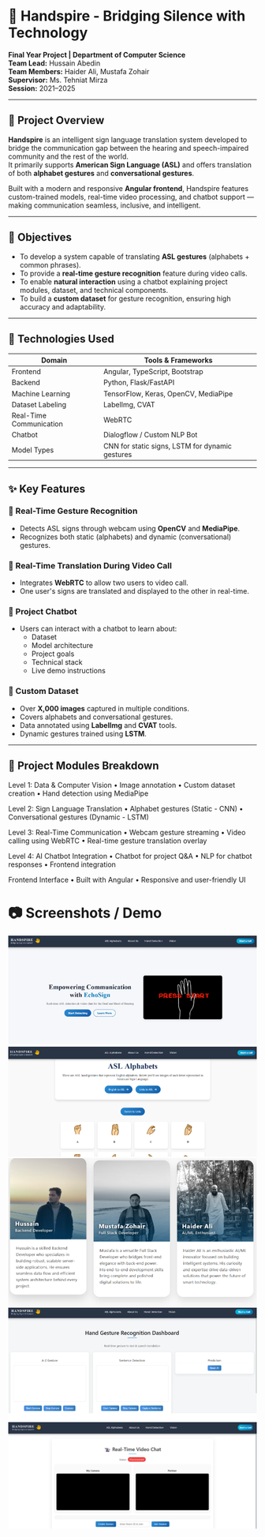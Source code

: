 # 🤟 Handspire - Bridging Silence with Technology  
**Final Year Project | Department of Computer Science**  
**Team Lead:** Hussain Abedin  
**Team Members:** Haider Ali, Mustafa Zohair  
**Supervisor:** Ms. Tehniat Mirza  
**Session:** 2021–2025  

---

## 📘 Project Overview

**Handspire** is an intelligent sign language translation system developed to bridge the communication gap between the hearing and speech-impaired community and the rest of the world.  
It primarily supports **American Sign Language (ASL)** and offers translation of both **alphabet gestures** and **conversational gestures**.

Built with a modern and responsive **Angular frontend**, Handspire features custom-trained models, real-time video processing, and chatbot support — making communication seamless, inclusive, and intelligent.

---

## 🎯 Objectives

- To develop a system capable of translating **ASL gestures** (alphabets + common phrases).  
- To provide a **real-time gesture recognition** feature during video calls.  
- To enable **natural interaction** using a chatbot explaining project modules, dataset, and technical components.  
- To build a **custom dataset** for gesture recognition, ensuring high accuracy and adaptability.

---

## 🔧 Technologies Used

| Domain | Tools & Frameworks |
|--------|---------------------|
| Frontend | Angular, TypeScript, Bootstrap |
| Backend | Python, Flask/FastAPI |
| Machine Learning | TensorFlow, Keras, OpenCV, MediaPipe |
| Dataset Labeling | LabelImg, CVAT |
| Real-Time Communication | WebRTC |
| Chatbot | Dialogflow / Custom NLP Bot |
| Model Types | CNN for static signs, LSTM for dynamic gestures |

---

## ✨ Key Features

### 📸 Real-Time Gesture Recognition
- Detects ASL signs through webcam using **OpenCV** and **MediaPipe**.  
- Recognizes both static (alphabets) and dynamic (conversational) gestures.

### 🔄 Real-Time Translation During Video Call
- Integrates **WebRTC** to allow two users to video call.  
- One user's signs are translated and displayed to the other in real-time.

### 💬 Project Chatbot
- Users can interact with a chatbot to learn about:
  - Dataset
  - Model architecture
  - Project goals
  - Technical stack
  - Live demo instructions

### 📁 Custom Dataset
- Over **X,000 images** captured in multiple conditions.  
- Covers alphabets and conversational gestures.  
- Data annotated using **LabelImg** and **CVAT** tools.  
- Dynamic gestures trained using **LSTM**.

---

## 🧪 Project Modules Breakdown

Level 1: Data & Computer Vision
• Image annotation
• Custom dataset creation
• Hand detection using MediaPipe

Level 2: Sign Language Translation
• Alphabet gestures (Static - CNN)
• Conversational gestures (Dynamic - LSTM)

Level 3: Real-Time Communication
• Webcam gesture streaming
• Video calling using WebRTC
• Real-time gesture translation overlay

Level 4: AI Chatbot Integration
• Chatbot for project Q&A
• NLP for chatbot responses
• Frontend integration

Frontend Interface
• Built with Angular
• Responsive and user-friendly UI

📷 Screenshots / Demo
==========================================

![Gesture Detection](project_img_01.png)
![Video Call](project_img_02.png)
![Chatbot](project_img_03.png)
![Model Training](project_img_04.png)
![VideoCallFeature](project_img_05.png)
